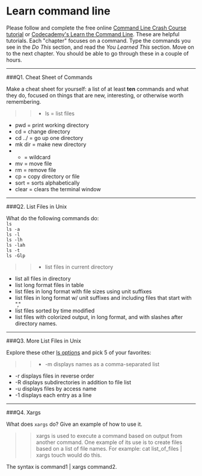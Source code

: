 # Learn command line

Please follow and complete the free online [Command Line Crash Course
tutorial](https://web.archive.org/web/20160708171659/http://cli.learncodethehardway.org/book/) or [Codecademy's Learn the Command Line](https://www.codecademy.com/learn/learn-the-command-line). These are helpful tutorials. Each "chapter" focuses on a command. Type the commands you see in the _Do This_ section, and read the _You Learned This_ section. Move on to the next chapter. You should be able to go through these in a couple of hours.

---

###Q1.  Cheat Sheet of Commands  

Make a cheat sheet for yourself: a list of at least **ten** commands and what they do, focused on things that are new, interesting, or otherwise worth remembering.

> > - ls = list files  
- pwd = print working directory  
- cd = change directory  
- cd ../ = go up one directory  
- mk dir = make new directory  
- * = wildcard  
- mv = move file  
- rm = remove file  
- cp = copy directory or file  
- sort = sorts alphabetically  
- clear = clears the terminal window


---

###Q2.  List Files in Unix   

What do the following commands do:  
`ls`  
`ls -a`  
`ls -l`  
`ls -lh`  
`ls -lah`  
`ls -t`  
`ls -Glp`  

> > - list files in current directory  
- list all files in directory  
- list long format files in table  
- list files in long format with file sizes using unit suffixes  
- list files in long format w/ unit suffixes and including files that start with ","  
- list files sorted by time modified  
- list files with colorized output, in long format, and with slashes after directory names.  


---

###Q3.  More List Files in Unix  

Explore these other [ls options](http://www.techonthenet.com/unix/basic/ls.php) and pick 5 of your favorites:

> > - -m displays names as a comma-separated list  
- -r displays files in reverse order  
- -R displays subdirectories in addition to file list  
- -u displays files by access name  
- -1 displays each entry as a line  

---

###Q4.  Xargs   

What does `xargs` do? Give an example of how to use it.

> > xargs is used to execute a command based on output from another command. One example of its use is to create files based on a list of file names. For example: cat list_of_files | xargs touch would do this.  

The syntax is command1 | xargs command2.



 

